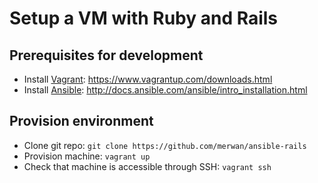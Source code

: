 # Setup a VM with Ruby and Rails

## Prerequisites for development

* Install [Vagrant](https://www.vagrantup.com): https://www.vagrantup.com/downloads.html
* Install [Ansible](http://www.ansible.com): http://docs.ansible.com/ansible/intro_installation.html

## Provision environment

* Clone git repo: `git clone https://github.com/merwan/ansible-rails`
* Provision machine: `vagrant up`
* Check that machine is accessible through SSH: `vagrant ssh`
